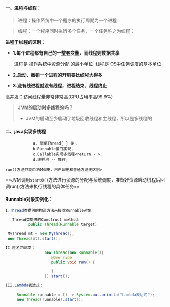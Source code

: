#### 一、进程与线程：

> 进程：操作系统中一个程序的执行周期为一个进程

> 线程：一个程序同时执行多个任务，一个任务称之为线程；

**进程于线程的区别：**

- **1.每个进程都有自己的一整套变量，而线程则数据共享**
   
   ​    进程是 操作系统中资源分配 的最小单位
   ​    线程是 OS中任务调度的基本单位
   
- **2.启动、撤销一个进程的开销要比线程大得多**

- **3.没有线进程就没有线程，进程结束，线程终止**

高并发：访问线程量非常非常高(CPU占用率高99.9%)

> **JVM的启动时多线程的吗？**
>
> - JVM的启动至少启动了垃圾回收线程和主线程，所以是多线程的



#### 二、java实现多线程

```jaba
            a. 继承Thread{ } 类；
            b.Runnable接口实现；
            c.Callable实现多线程<return - >;
            d.线程池 -- 推荐;
```

`run()方法只能由JVM调用，用户调用和普通方法无区别>`

==JVM调用`start0()`方法进行资源的分配与系统调度，准备好资源启动线程后回调run()方法来执行线程的具体任务==



#### Runnable对象实例化：  

```java
I.Thread类提供的构造方法来接收Runnable对象

   Thread类提供的Construct method:
          public Thread(Runnable target)

 MyThread mt = new MyThread();
 new Thread(mt).start();

II.匿名内部类：
                 new Thread(new Runnable(){
                 	@Override
                 	public void run() {

                 	}
                 }).start();

III.Lambda表达式：

     Runnable runnable = () -> System.out.println("Lambda表达式");
     new Thread(runnable).start();
```